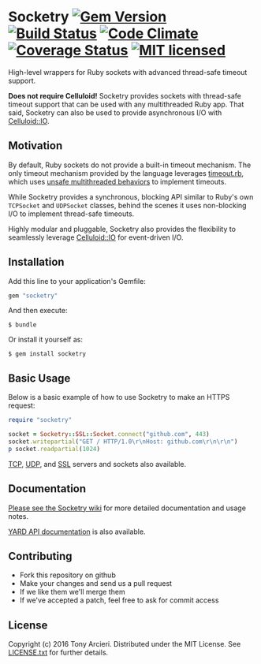 # Socketry [![Gem Version][gem-image]][gem-link] [![Build Status][build-image]][build-link] [![Code Climate][codeclimate-image]][codeclimate-link] [![Coverage Status][coverage-image]][coverage-link] [![MIT licensed][license-image]][license-link]

[gem-image]: https://badge.fury.io/rb/socketry.svg
[gem-link]: https://rubygems.org/gems/socketry
[build-image]: https://secure.travis-ci.org/socketry/socketry.svg?branch=master
[build-link]: https://travis-ci.org/socketry/socketry
[codeclimate-image]: https://codeclimate.com/github/socketry/socketry.svg?branch=master
[codeclimate-link]: https://codeclimate.com/github/socketry/socketry
[coverage-image]: https://coveralls.io/repos/github/socketry/socketry/badge.svg?branch=master
[coverage-link]: https://coveralls.io/github/socketry/socketry?branch=master
[license-image]: https://img.shields.io/badge/license-MIT-blue.svg
[license-link]: https://github.com/socketry/socketry/blob/master/LICENSE.txt

High-level wrappers for Ruby sockets with advanced thread-safe timeout support.

**Does not require Celluloid!** Socketry provides sockets with thread-safe
timeout support that can be used with any multithreaded Ruby app. That said,
Socketry can also be used to provide asynchronous I/O with [Celluloid::IO].

[Celluloid::IO]: https://github.com/celluloid/celluloid-io

## Motivation

By default, Ruby sockets do not provide a built-in timeout mechanism. The only
timeout mechanism provided by the language leverages [timeout.rb], which uses
[unsafe multithreaded behaviors] to implement timeouts.

While Socketry provides a synchronous, blocking API similar to Ruby's own
`TCPSocket` and `UDPSocket` classes, behind the scenes it uses non-blocking I/O
to implement thread-safe timeouts.

Highly modular and pluggable, Socketry also provides the flexibility to
seamlessly leverage [Celluloid::IO] for event-driven I/O.

[timeout.rb]: http://ruby-doc.org/stdlib-2.3.1/libdoc/timeout/rdoc/Timeout.html
[unsafe multithreaded behaviors]: http://blog.headius.com/2008/02/ruby-threadraise-threadkill-timeoutrb.html
[Celluloid::IO]: https://github.com/celluloid/celluloid-io

## Installation

Add this line to your application's Gemfile:

```ruby
gem "socketry"
```

And then execute:

    $ bundle

Or install it yourself as:

    $ gem install socketry

## Basic Usage

Below is a basic example of how to use Socketry to make an HTTPS request:

```ruby
require "socketry"

socket = Socketry::SSL::Socket.connect("github.com", 443)
socket.writepartial("GET / HTTP/1.0\r\nHost: github.com\r\n\r\n")
p socket.readpartial(1024)
```

[TCP], [UDP], and [SSL] servers and sockets also available.

[TCP]: https://github.com/socketry/socketry/wiki/TCP
[UDP]: https://github.com/socketry/socketry/wiki/UDP
[SSL]: https://github.com/socketry/socketry/wiki/SSL

## Documentation

[Please see the Socketry wiki](https://github.com/socketry/socketry/wiki)
for more detailed documentation and usage notes.

[YARD API documentation](http://www.rubydoc.info/gems/socketry/)
is also available.

## Contributing

* Fork this repository on github
* Make your changes and send us a pull request
* If we like them we'll merge them
* If we've accepted a patch, feel free to ask for commit access

## License

Copyright (c) 2016 Tony Arcieri. Distributed under the MIT License. See
[LICENSE.txt](https://github.com/socketry/socketry/blob/master/LICENSE.txt)
for further details.
